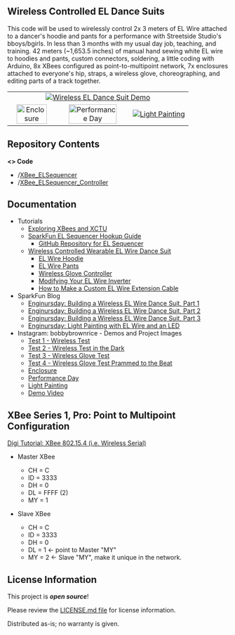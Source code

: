 Wireless Controlled EL Dance Suits
-------------------

This code will be used to wirelessly control 2x 3 meters of EL Wire attached to a dancer's hoodie and pants
for a performance with Streetside Studio's bboys/bgirls. In less than 3 months with my usual day job, teaching, and training. 42 meters (~1,653.5 inches) of manual hand sewing white EL wire to hoodies and pants, custom connectors, soldering, a little coding with Arduino, 8x XBees configured as point-to-multipoint network, 7x enclosures attached to everyone's hip, straps, a wireless glove, choreographing, and editing parts of a track together.

<table class="table table-hover table-striped table-bordered">
  <tr align="center">
    <td colspan="3"><a href="https://learn.sparkfun.com/tutorials/wireless-controlled-wearable-el-wire-dance-suit"><img src="https://cdn.sparkfun.com/assets/learn_tutorials/7/7/2/Wireless_Controlled_Wearable_EL_Wire_Dance_Suit_Ripple.gif" title="Wireless EL Dance Suit Demo"></a></td>
  </tr>
  <tr align="center">
    <td><a href="https://learn.sparkfun.com/tutorials/wireless-controlled-wearable-el-wire-dance-suit/securing-the-electronics"><img src="https://cdn.sparkfun.com/assets/learn_tutorials/7/7/2/Cardboard_Enclosures_Wireless_Controlled_EL_Sequencers.jpg" title="Enclosure" width="85%"></a></td>
   <td><a href="https://learn.sparkfun.com/tutorials/wireless-controlled-wearable-el-wire-dance-suit/stress-testing-in-the-field"><img src="https://cdn.sparkfun.com/assets/home_page_posts/2/9/1/0/Dancers_EL-Wire_Suits.jpg" title="Performance Day" width="85%"></a></td>
  <td><a href="https://www.sparkfun.com/news/3181"><img src="https://cdn.sparkfun.com/assets/home_page_posts/3/1/8/1/Light_Painting_EL_LED_4222.jpg" title="Light Painting"></a></td>
  </tr>
</table>

Repository Contents
-------------------
**<> Code**
- /[XBee_ELSequencer](https://github.com/bboyho/ELDanceSuit/tree/master/Arduino/EL_XBeeWirelessControl/XBee_ELSequencer)
- /[XBee_ELSequencer_Controller](https://github.com/bboyho/ELDanceSuit/tree/master/Arduino/EL_XBeeWirelessControl/XBee_ELSequencer_Controller)

Documentation
-------------------

* Tutorials
  * [Exploring XBees and XCTU](https://learn.sparkfun.com/tutorials/exploring-xbees-and-xctu)
  * [SparkFun EL Sequencer Hookup Guide](https://learn.sparkfun.com/tutorials/el-sequencerescudo-dos-hookup-guide)
    * [GitHub Repository for EL Sequencer](https://github.com/sparkfun/EL_Sequencer/tree/master)
  * [Wireless Controlled Wearable EL Wire Dance Suit
](https://learn.sparkfun.com/tutorials/wireless-controlled-wearable-el-wire-dance-suit/)
    * [EL Wire Hoodie](https://learn.sparkfun.com/tutorials/el-wire-hoodie)
    * [EL Wire Pants](https://learn.sparkfun.com/tutorials/el-wire-pants)
    * [Wireless Glove Controller](https://learn.sparkfun.com/tutorials/wireless-glove-controller)
    * [Modifying Your EL Wire Inverter](https://learn.sparkfun.com/tutorials/modifying-your-el-wire-inverter)
    * [How to Make a Custom EL Wire Extension Cable](https://learn.sparkfun.com/tutorials/how-to-make-a-custom-el-wire-extension-cable)
* SparkFun Blog
  * [Enginursday: Building a Wireless EL Wire Dance Suit, Part 1](https://www.sparkfun.com/news/2910)
  * [Enginursday: Building a Wireless EL Wire Dance Suit, Part 2](https://www.sparkfun.com/news/2963)
  * [Enginursday: Building a Wireless EL Wire Dance Suit, Part 3](https://www.sparkfun.com/news/3115)
  * [Enginursday: Light Painting with EL Wire and an LED](https://www.sparkfun.com/news/3181)
* Instagram: bobbybrownrice - Demos and Project Images
  * [Test 1 - Wireless Test](https://www.instagram.com/p/BT502rzF0ND/)
  * [Test 2 - Wireless Test in the Dark](https://www.instagram.com/p/BT51mbBFOCs/)
  * [Test 3 - Wireless Glove Test ](https://www.instagram.com/p/BT-tP7RFKn8/)
  * [Test 4 - Wireless Glove Test Prammed to the Beat](https://www.instagram.com/p/BUDyLCmlEUp/)
  * [Enclosure](https://www.instagram.com/p/BUDzBpvFZDb/)
  * [Performance Day](https://www.instagram.com/p/BUDzvJ5Fu8r/)
  * [Light Painting](https://www.instagram.com/p/BUiiFTGFC9k/)
  * [Demo Video](https://www.instagram.com/p/BUD_RaelsrU/)

XBee Series 1, Pro:  Point to Multipoint Configuration
-------------------

[Digi Tutorial: XBee 802.15.4 (i.e. Wireless Serial)](http://examples.digi.com/get-started/basic-xbee-802-15-4-chat/ )

* Master XBee
  * CH = C
  * ID = 3333
  * DH = 0
  * DL = FFFF (2)
  * MY = 1

* Slave XBee
  * CH = C
  * ID = 3333
  * DH = 0
  * DL = 1 <- point to Master "MY"
  * MY = 2 <- Slave "MY", make it unique in the network.

License Information
-------------------

This project is _**open source**_! 

Please review the [LICENSE.md file](https://github.com/bboyho/ELSuit/blob/master/LICENSE.md) for license information. 

Distributed as-is; no warranty is given.
